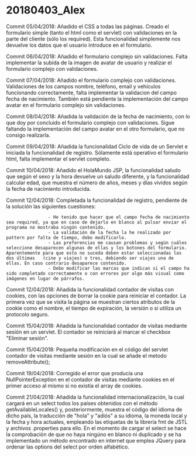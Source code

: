 # 20180403_Alex

Commit 05/04/2018: Añadido el CSS a todas las páginas. Creado el formulario simple (tanto el html como el servlet) con validaciones en la parte del cliente (sólo los required). Esta funcionalidad simplemente nos devuelve los datos que el usuario introduce en el formulario.
                   
Commit 06/04/2018: Añadido el formulario complejo sin validaciones. Falta implementar la subida de la imagen de avatar de usuario y realizar el formulario complejo con validaciones.

Commit 07/04/2018: Añadido el formulario complejo con validaciones. Validaciones de los campos nombre, teléfono, email y vehículos funcionando correctamente, falta implementar la validacion del campo fecha de nacimiento. También está pendiente la implementación del campo avatar en el formulario complejo sin validaciones.

Commit 08/04/2018: Añadida la validación de la fecha de nacimiento, con lo que doy por concluido el formulario complejo con validaciones. Sigue faltando la implementación del campo avatar en el otro formulario, que no consigo realizarla.

Commit 09/04/2018: Añadida la funcionalidad Ciclo de vida de un Servlet e iniciada la funcionalidad de registro. Sólamente está operativo el formulario html, falta implementar el servlet completo.

Commit 10/04/2018: Añadido el HolaMundo JSP, la funcionalidad saludo que según el sexo y la hora devuelve un saludo diferente, y la funcionalidad calcular edad, que muestra el número de años, meses y días vividos según la fecha de nacimiento introducida.

Commit 12/04/2018: Completada la funcionalidad de registro, pendiente de la solución las siguientes cuestiones:
            
                    - He tenido que hacer que el campo fecha de nacimiento sea required, ya que en caso de dejarlo en blanco al pulsar enviar el programa no mostraba ningún contenido.
                    - La validación de la fecha la he realizado por pattern por falta de tiempo, debo modificarlo.
                    - Las preferencias me causan problemas y según cuáles seleccione desaparecen algunas de ellas y los botones del formulario. Aparentemente para que esto no suceda deben estar seleccionadas las dos últimas   (cine y viajes) o tres, debiendo ser viajes una de ellas. En caso contrario desaparece contenido.
                    - Debo modificar las marcas que indican si el campo ha sido completado correctamente o con errores por algo más visual como imágenes en lugar de párrafos.
                    

Commit 12/04/2018: Añadida la funcionalidad contador de visitas con cookies, con las opciones de borrar la cookie para reiniciar el contador. La primera vez que se visita la página se muestran ciertos atributos de la cookie como el nombre, el tiempo de expiración, la versión o si utiliza un protocolo seguro.

Commit 15/04/2018: Añadida la funcionalidad contador de visitas mediante sesión en un servlet. El contador se reiniciará al marcar el checkbox "Eliminar sesión".

Commit 15/04/2018: Pequeña modificación en el código del servlet contador de visitas mediante sesión en la cual se añade el metodo removeAttribute();

Commit 19/04/2018: Corregido el error que producía una NullPointerException en el contador de visitas mediante cookies en el primer acceso al mismo si no existía el array de cookies.

Commit 21/04/2018: Añadida la funcionalidad internacionalización, la cual cargará en un select todos los países obtenidos con el método getAvailableLocales() y, posteriormente, muestra el código del idioma de dicho país, la traducción de "hola" y "adiós" a su idioma, la moneda local y la fecha y hora actuales, empleando las etiquetas de la librería fmt de JSTL y archivos .properties para ello. En el momento de cargar el select se hace la comprobación de que no haya ningúno en blanco ni duplicado y se ha implementado un método encontrado en internet que emplea JQuery para ordenar las options del select por orden alfabético.